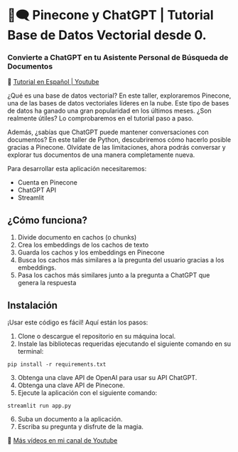 
# 🧮🗨️  Pinecone y ChatGPT | Tutorial Base de Datos Vectorial desde 0. 
### Convierte a ChatGPT en tu Asistente Personal de Búsqueda de Documentos

🚀 [Tutorial en Español | Youtube](https://youtu.be/adq0BFxQ4C0)

¿Qué es una base de datos vectorial? En este taller, exploraremos Pinecone, una de las bases de datos vectoriales líderes en la nube. Este tipo de bases de datos ha ganado una gran popularidad en los últimos meses. ¿Son realmente útiles? Lo comprobaremos en el tutorial paso a paso.

Además, ¿sabías que ChatGPT puede mantener conversaciones con documentos? En este taller de Python, descubriremos cómo hacerlo posible gracias a Pinecone. Olvídate de las limitaciones, ahora podrás conversar y explorar tus documentos de una manera completamente nueva.


Para desarrollar esta aplicación necesitaremos:
* Cuenta en Pinecone
* ChatGPT API
* Streamlit


## ¿Cómo funciona?
1. Divide documento en cachos (o chunks)
2. Crea los embeddings de los cachos de texto
3. Guarda los cachos y los embeddings en Pinecone
4. Busca los cachos más similares a la pregunta del usuario gracias a los embeddings.
5. Pasa los cachos más similares junto a la pregunta a ChatGPT que genera la respuesta


## Instalación
¡Usar este código es fácil! Aquí están los pasos:
1. Clone o descargue el repositorio en su máquina local.
2. Instale las bibliotecas requeridas ejecutando el siguiente comando en su terminal:
```console
pip install -r requirements.txt
```
3. Obtenga una clave API de OpenAI para usar su API ChatGPT.
4. Obtenga una clave API de Pinecone.
5. Ejecute la aplicación con el siguiente comando:
```console
streamlit run app.py
```
6. Suba un documento a la aplicación.
7. Escriba su pregunta y disfrute de la magia.


 🎥 [Más vídeos en mi canal de Youtube](https://www.youtube.com/@NechuBM)